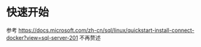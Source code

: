 # 快速开始

参考 https://docs.microsoft.com/zh-cn/sql/linux/quickstart-install-connect-docker?view=sql-server-201 不再赘述
